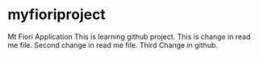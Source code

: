 # myfioriproject
Mt Fiori Application
This is learning github project.
This is change in read me file.
Second change in read me file.
Third Change in github.
